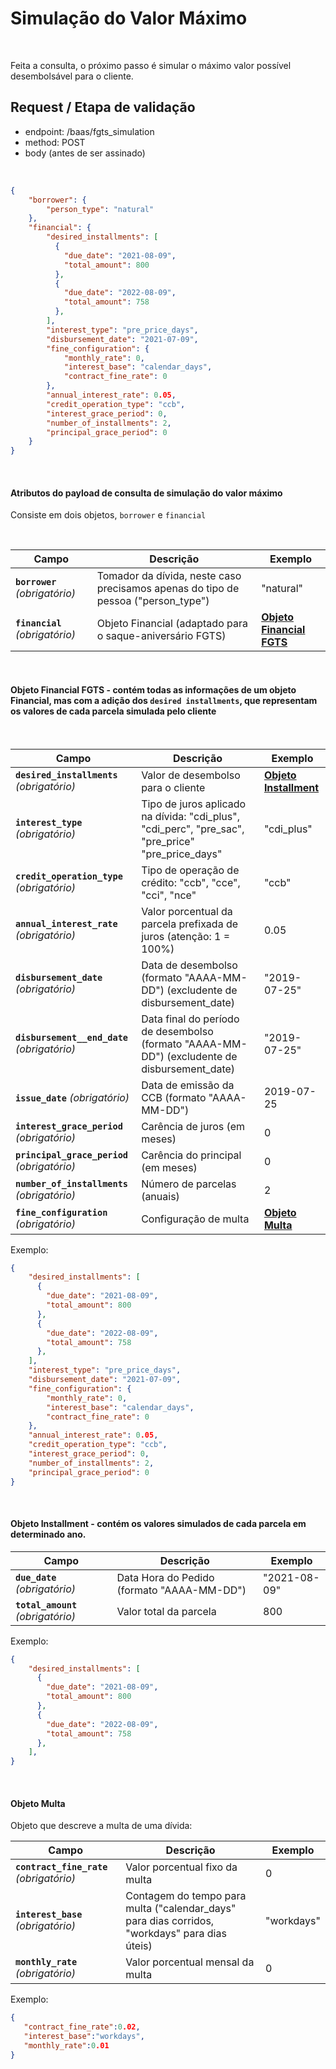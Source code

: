 # Simulação do Valor Máximo

<br>

Feita a consulta, o próximo passo é simular o máximo valor possível desembolsável para o cliente.

## Request / Etapa de validação

- endpoint: /baas/fgts_simulation
- method: POST
- body (antes de ser assinado)

<br>

```json
{
	"borrower": {
		"person_type": "natural"
	},
	"financial": {
		"desired_installments": [
		  {
			"due_date": "2021-08-09",
			"total_amount": 800
		  },
		  {
			"due_date": "2022-08-09",
			"total_amount": 758
		  },
		],
		"interest_type": "pre_price_days",
		"disbursement_date": "2021-07-09",
		"fine_configuration": {
			"monthly_rate": 0,
			"interest_base": "calendar_days",
			"contract_fine_rate": 0
		},
		"annual_interest_rate": 0.05,
		"credit_operation_type": "ccb",
		"interest_grace_period": 0,
		"number_of_installments": 2,
		"principal_grace_period": 0
	}
}
```

<br>

#### Atributos do payload de consulta de simulação do valor máximo
Consiste em dois objetos, `borrower` e `financial`

<br>

| Campo                           | Descrição                                                                         | Exemplo                                             |
|---------------------------------|-----------------------------------------------------------------------------------|-----------------------------------------------------|
| **`borrower`** _(obrigatório)_  | Tomador da dívida, neste caso precisamos apenas do tipo de pessoa ("person_type") | "natural"                                           |
| **`financial`** _(obrigatório)_ | Objeto Financial (adaptado para o saque-aniversário FGTS)                         | **[Objeto Financial FGTS](#objeto-financial-fgts)** |

<br>

#### Objeto Financial FGTS - contém todas as informações de um objeto Financial, mas com a adição dos `desired installments`, que representam os valores de cada parcela simulada pelo cliente <a name=objeto-financial-fgts></a>

<br>

| Campo                                        | Descrição                                                                                         | Exemplo                                       |
|----------------------------------------------|---------------------------------------------------------------------------------------------------|-----------------------------------------------|
| **`desired_installments`** _(obrigatório)_   | Valor de desembolso para o cliente                                                                | **[Objeto Installment](#objeto-installment)** |
| **`interest_type`** _(obrigatório)_          | Tipo de juros aplicado na dívida: "cdi_plus", "cdi_perc", "pre_sac", "pre_price" "pre_price_days" | "cdi_plus"                                    |
| **`credit_operation_type`** _(obrigatório)_  | Tipo de operação de crédito: "ccb", "cce", "cci", "nce"                                           | "ccb"                                         |
| **`annual_interest_rate`** _(obrigatório)_   | Valor porcentual da parcela prefixada de juros (atenção: 1 = 100%)                                | 0.05                                          |
| **`disbursement_date`** _(obrigatório)_      | Data de desembolso (formato "AAAA-MM-DD") (excludente de disbursement_date)                       | "2019-07-25"                                  |
| **`disbursement__end_date`** _(obrigatório)_ | Data final do período de desembolso (formato "AAAA-MM-DD") (excludente de disbursement_date)      | "2019-07-25"                                  |
| **`issue_date`** _(obrigatório)_             | Data de emissão da CCB (formato "AAAA-MM-DD")                                                     | 2019-07-25                                    |
| **`interest_grace_period`** _(obrigatório)_  | Carência de juros (em meses)                                                                      | 0                                             |
| **`principal_grace_period`** _(obrigatório)_ | Carência do principal (em meses)                                                                  | 0                                             |
| **`number_of_installments`** _(obrigatório)_ | Número de parcelas (anuais)                                                                       | 2                                             |
| **`fine_configuration`** _(obrigatório)_     | Configuração de multa                                                                             | **[Objeto Multa](#object-multa)**             |


Exemplo:
```json
{
    "desired_installments": [
      {
        "due_date": "2021-08-09",
        "total_amount": 800
      },
      {
        "due_date": "2022-08-09",
        "total_amount": 758
      },
    ],
    "interest_type": "pre_price_days",
    "disbursement_date": "2021-07-09",
    "fine_configuration": {
        "monthly_rate": 0,
        "interest_base": "calendar_days",
        "contract_fine_rate": 0
    },
    "annual_interest_rate": 0.05,
    "credit_operation_type": "ccb",
    "interest_grace_period": 0,
    "number_of_installments": 2,
    "principal_grace_period": 0
}
```

<br>

#### Objeto Installment - contém os valores simulados de cada parcela em determinado ano. <a name=objeto-installment></a>

| Campo                              | Descrição                                  | Exemplo      |
|------------------------------------|--------------------------------------------|--------------|
| **`due_date`** _(obrigatório)_     | Data Hora do Pedido (formato "AAAA-MM-DD") | "2021-08-09" |
| **`total_amount`** _(obrigatório)_ | Valor total da parcela                     | 800          |

Exemplo:

```json
{
    "desired_installments": [
      {
        "due_date": "2021-08-09",
        "total_amount": 800
      },
      {
        "due_date": "2022-08-09",
        "total_amount": 758
      },
    ],
}
```

<br>

#### Objeto Multa <a name=object-multa></a>

Objeto que descreve a multa de uma dívida:

| Campo | Descrição | Exemplo |
|---|---|---|
| **`contract_fine_rate`**  *(obrigatório)* | Valor porcentual fixo da multa | 0 |
| **`interest_base`**  *(obrigatório)* | Contagem do tempo para multa ("calendar_days" para dias corridos, "workdays" para dias úteis) | "workdays" |
| **`monthly_rate`**  *(obrigatório)* | Valor porcentual mensal da multa | 0 |

Exemplo:

```json
{
   "contract_fine_rate":0.02,
   "interest_base":"workdays",
   "monthly_rate":0.01
}
```